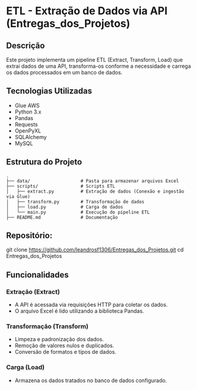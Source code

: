 # ETL - Extração de Dados via API (Entregas_dos_Projetos)

## Descrição
Este projeto implementa um pipeline ETL (Extract, Transform, Load) que extrai dados de uma API, transforma-os conforme a necessidade e carrega os dados processados em um banco de dados.

## Tecnologias Utilizadas
- Glue AWS
- Python 3.x
- Pandas
- Requests
- OpenPyXL
- SQLAlchemy
- MySQL

## Estrutura do Projeto
```
.
├── data/                   # Pasta para armazenar arquivos Excel
├── scripts/                # Scripts ETL
│   ├── extract.py          # Extração de dados (Conexão e ingestão via Glue)
│   ├── transform.py        # Transformação de dados
│   ├── load.py             # Carga de dados
│   └── main.py             # Execução do pipeline ETL
├── README.md               # Documentação

```

## Repositório:
   
   git clone https://github.com/leandrosf1306/Entregas_dos_Projetos.git
   cd Entregas_dos_Projetos
   

## Funcionalidades
### Extração (Extract)
- A API é acessada via requisições HTTP para coletar os dados.
- O arquivo Excel é lido utilizando a biblioteca Pandas.

### Transformação (Transform)
- Limpeza e padronização dos dados.
- Remoção de valores nulos e duplicados.
- Conversão de formatos e tipos de dados.

### Carga (Load)
- Armazena os dados tratados no banco de dados configurado.
